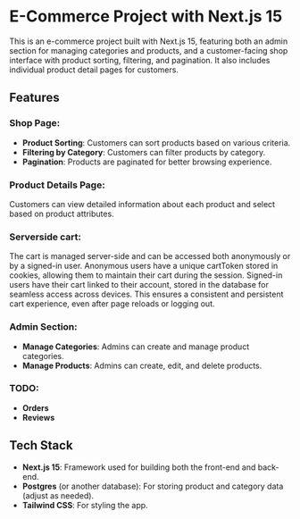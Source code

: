 # E-Commerce Project with Next.js 15

This is an e-commerce project built with Next.js 15, featuring both an admin section for managing categories and products, and a customer-facing shop interface with product sorting, filtering, and pagination. It also includes individual product detail pages for customers.

## Features

### Shop Page:

- **Product Sorting**: Customers can sort products based on various criteria.
- **Filtering by Category**: Customers can filter products by category.
- **Pagination**: Products are paginated for better browsing experience.

### Product Details Page:

Customers can view detailed information about each product and select based on product attributes.

### Serverside cart:

The cart is managed server-side and can be accessed both anonymously or by a signed-in user. Anonymous users have a unique cartToken stored in cookies, allowing them to maintain their cart during the session. Signed-in users have their cart linked to their account, stored in the database for seamless access across devices. This ensures a consistent and persistent cart experience, even after page reloads or logging out.

### Admin Section:

- **Manage Categories**: Admins can create and manage product categories.
- **Manage Products**: Admins can create, edit, and delete products.

### TODO:

- **Orders**
- **Reviews**

## Tech Stack

- **Next.js 15**: Framework used for building both the front-end and back-end.
- **Postgres** (or another database): For storing product and category data (adjust as needed).
- **Tailwind CSS**: For styling the app.
